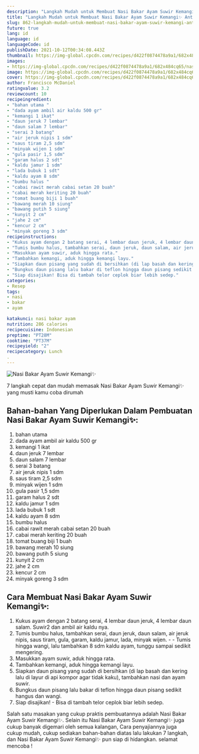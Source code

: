 ```yaml
---
description: "Langkah Mudah untuk Membuat Nasi Bakar Ayam Suwir Kemangi✨ Anti Gagal"
title: "Langkah Mudah untuk Membuat Nasi Bakar Ayam Suwir Kemangi✨ Anti Gagal"
slug: 862-langkah-mudah-untuk-membuat-nasi-bakar-ayam-suwir-kemangi-anti-gagal
future: true
lang: id
language: id
languageCode: id
publishDate: 2021-10-12T00:34:08.443Z 
thumbnail: https://img-global.cpcdn.com/recipes/d422f0874478a9a1/682x484cq65/nasi-bakar-ayam-suwir-kemangi-foto-resep-utama.png
images:
- https://img-global.cpcdn.com/recipes/d422f0874478a9a1/682x484cq65/nasi-bakar-ayam-suwir-kemangi-foto-resep-utama.png
image: https://img-global.cpcdn.com/recipes/d422f0874478a9a1/682x484cq65/nasi-bakar-ayam-suwir-kemangi-foto-resep-utama.png
cover: https://img-global.cpcdn.com/recipes/d422f0874478a9a1/682x484cq65/nasi-bakar-ayam-suwir-kemangi-foto-resep-utama.png
author: Francisco McDaniel
ratingvalue: 3.2
reviewcount: 10
recipeingredient:
- "bahan utama "
- "dada ayam ambil air kaldu 500 gr"
- "kemangi 1 ikat"
- "daun jeruk 7 lembar"
- "daun salam 7 lembar"
- "serai 3 batang"
- "air jeruk nipis 1 sdm"
- "saus tiram 2,5 sdm"
- "minyak wijen 1 sdm"
- "gula pasir 1,5 sdm"
- "garam halus 2 sdt"
- "kaldu jamur 1 sdm"
- "lada bubuk 1 sdt"
- "kaldu ayam 8 sdm"
- "bumbu halus "
- "cabai rawit merah cabai setan 20 buah"
- "cabai merah keriting 20 buah"
- "tomat buang biji 1 buah"
- "bawang merah 10 siung"
- "bawang putih 5 siung"
- "kunyit 2 cm"
- "jahe 2 cm"
- "kencur 2 cm"
- "minyak goreng 3 sdm"
recipeinstructions:
- "Kukus ayam dengan 2 batang serai, 4 lembar daun jeruk, 4 lembar daun salam. Suwir2 dan ambil air kaldu nya."
- "Tumis bumbu halus, tambahkan serai, daun jeruk, daun salam, air jeruk nipis, saus tiram, gula, garam, kaldu jamur, lada, minyak wijen.   Tumis hingga wangi, lalu tambahkan 8 sdm kaldu ayam, tunggu sampai sedikit mengering."
- "Masukkan ayam suwir, aduk hingga rata."
- "Tambahkan kemangi, aduk hingga kemangi layu."
- "Siapkan daun pisang yang sudah di bersihkan (di lap basah dan kering lalu di layur di api kompor agar tidak kaku), tambahkan nasi dan ayam suwir."
- "Bungkus daun pisang lalu bakar di teflon hingga daun pisang sedikit hangus dan wangi."
- "Siap disajikan! Bisa di tambah telor ceplok biar lebih sedep."
categories:
- Resep
tags:
- nasi
- bakar
- ayam

katakunci: nasi bakar ayam 
nutrition: 286 calories
recipecuisine: Indonesian
preptime: "PT28M"
cooktime: "PT37M"
recipeyield: "2"
recipecategory: Lunch
. 
---
```



![Nasi Bakar Ayam Suwir Kemangi✨](https://img-global.cpcdn.com/recipes/d422f0874478a9a1/682x484cq65/nasi-bakar-ayam-suwir-kemangi-foto-resep-utama.png)

7 langkah cepat dan mudah memasak  Nasi Bakar Ayam Suwir Kemangi✨ yang musti kamu coba dirumah

<!--inarticleads1-->

## Bahan-bahan Yang Diperlukan Dalam Pembuatan Nasi Bakar Ayam Suwir Kemangi✨:

1. bahan utama 
1. dada ayam ambil air kaldu 500 gr
1. kemangi 1 ikat
1. daun jeruk 7 lembar
1. daun salam 7 lembar
1. serai 3 batang
1. air jeruk nipis 1 sdm
1. saus tiram 2,5 sdm
1. minyak wijen 1 sdm
1. gula pasir 1,5 sdm
1. garam halus 2 sdt
1. kaldu jamur 1 sdm
1. lada bubuk 1 sdt
1. kaldu ayam 8 sdm
1. bumbu halus 
1. cabai rawit merah cabai setan 20 buah
1. cabai merah keriting 20 buah
1. tomat buang biji 1 buah
1. bawang merah 10 siung
1. bawang putih 5 siung
1. kunyit 2 cm
1. jahe 2 cm
1. kencur 2 cm
1. minyak goreng 3 sdm



<!--inarticleads2-->

## Cara Membuat Nasi Bakar Ayam Suwir Kemangi✨:

1. Kukus ayam dengan 2 batang serai, 4 lembar daun jeruk, 4 lembar daun salam. Suwir2 dan ambil air kaldu nya.
1. Tumis bumbu halus, tambahkan serai, daun jeruk, daun salam, air jeruk nipis, saus tiram, gula, garam, kaldu jamur, lada, minyak wijen.  -  - Tumis hingga wangi, lalu tambahkan 8 sdm kaldu ayam, tunggu sampai sedikit mengering.
1. Masukkan ayam suwir, aduk hingga rata.
1. Tambahkan kemangi, aduk hingga kemangi layu.
1. Siapkan daun pisang yang sudah di bersihkan (di lap basah dan kering lalu di layur di api kompor agar tidak kaku), tambahkan nasi dan ayam suwir.
1. Bungkus daun pisang lalu bakar di teflon hingga daun pisang sedikit hangus dan wangi.
1. Siap disajikan! - Bisa di tambah telor ceplok biar lebih sedep.




Salah satu masakan yang cukup praktis pembuatannya adalah  Nasi Bakar Ayam Suwir Kemangi✨. Selain itu  Nasi Bakar Ayam Suwir Kemangi✨  juga cukup banyak digemari oleh semua kalangan, Cara penyajiannya juga cukup mudah, cukup sediakan bahan-bahan diatas lalu lakukan 7 langkah, dan  Nasi Bakar Ayam Suwir Kemangi✨  pun siap di hidangkan. selamat mencoba !
